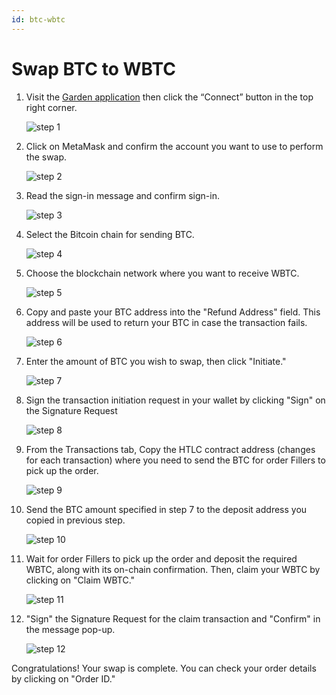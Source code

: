 ```yaml
---
id: btc-wbtc
---
```


# Swap BTC to WBTC

1. Visit the [Garden application](https://app.garden.finance/swap/) then click the “Connect” button in the top right corner.

   ![step 1](../../../images/guide-btc-wbtc-1.png)

2. Click on MetaMask and confirm the account you want to use to perform the swap.

   ![step 2](../../../images/guide-btc-wbtc-2.png)

3. Read the sign-in message and confirm sign-in.

   ![step 3](../../../images/guide-btc-wbtc-3.png)

4. Select the Bitcoin chain for sending BTC.

   ![step 4](../../../images/guide-btc-wbtc-4.png)

5. Choose the blockchain network where you want to receive WBTC.

   ![step 5](../../../images/guide-btc-wbtc-5.png)

6. Copy and paste your BTC address into the "Refund Address" field. This address will be used to return your BTC in case the transaction fails.

   ![step 6](../../../images/guide-btc-wbtc-6.png)

7. Enter the amount of BTC you wish to swap, then click "Initiate."

   ![step 7](../../../images/guide-btc-wbtc-7.png)

8. Sign the transaction initiation request in your wallet by clicking "Sign" on the Signature Request

   ![step 8](../../../images/guide-btc-wbtc-8.png)

9. From the Transactions tab, Copy the HTLC contract address (changes for each transaction) where you need to send the BTC for order Fillers to pick up the order.

   ![step 9](../../../images/guide-btc-wbtc-9.png)

10. Send the BTC amount specified in step 7 to the deposit address you copied in previous step.

    ![step 10](../../../images/guide-btc-wbtc-10.png)

11. Wait for order Fillers to pick up the order and deposit the required WBTC, along with its on-chain confirmation. Then, claim your WBTC by clicking on "Claim WBTC."

    ![step 11](../../../images/guide-btc-wbtc-11.png)

12. "Sign" the Signature Request for the claim transaction and "Confirm" in the message pop-up.

    ![step 12](../../../images/guide-btc-wbtc-12.png)

Congratulations! Your swap is complete. You can check your order details by clicking on "Order ID."
